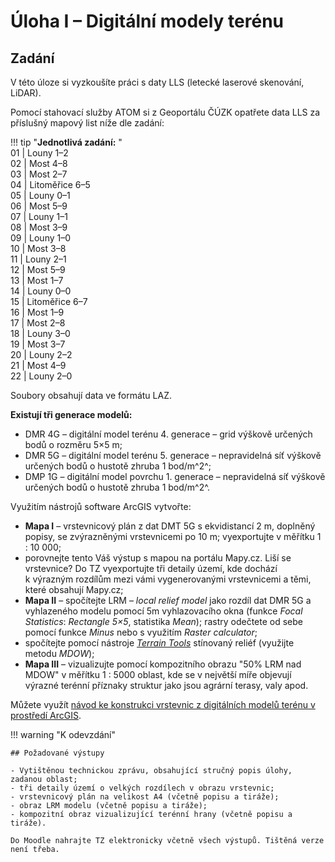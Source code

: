 # Úloha I – Digitální modely terénu

## Zadání 

V této úloze si vyzkoušíte práci s daty LLS (letecké laserové skenování, LiDAR).

Pomocí stahovací služby ATOM si z Geoportálu ČÚZK opatřete data LLS za příslušný mapový list níže dle zadání:

!!! tip "**Jednotlivá zadání:** "   
    01 | Louny 1–2 <br />
    02 | Most 4–8 <br />
    03 | Most 2–7 <br />
    04 | Litoměřice 6–5 <br />
    05 | Louny 0–1 <br />
    06 | Most 5–9 <br />
    07 | Louny 1–1 <br />
    08 | Most 3–9 <br />
    09 | Louny 1–0 <br />
    10 | Most 3–8 <br />
    11 | Louny 2–1 <br />
    12 | Most 5–9 <br />
    13 | Most 1–7 <br />
    14 | Louny 0–0 <br />
    15 | Litoměřice 6–7 <br />
    16 | Most 1–9 <br />
    17 | Most 2–8 <br />
    18 | Louny 3–0 <br />
    19 | Most 3–7 <br />
    20 | Louny 2–2 <br />
    21 | Most 4–9 <br />
    22 | Louny 2–0
  

Soubory obsahují data ve formátu LAZ.

**Existují tři generace modelů:**

- DMR 4G – digitální model terénu 4. generace – grid výškově určených bodů o rozměru 5×5 m;
- DMR 5G – digitální model terénu 5. generace – nepravidelná síť výškově určených bodů o hustotě zhruba 1 bod/m^2^;
- DMP 1G – digitální model povrchu 1. generace – nepravidelná síť výškově určených bodů o hustotě zhruba 1 bod/m^2^.

Využitím nástrojů software ArcGIS vytvořte:

-  **Mapa I** – vrstevnicový plán z dat DMT 5G s ekvidistancí 2 m, doplněný popisy, se zvýrazněnými vrstevnicemi po 10 m; vyexportujte v měřítku 1 : 10 000;
-  porovnejte tento Váš výstup s mapou na portálu Mapy.cz. Liší se vrstevnice? Do TZ vyexportujte tři detaily území, kde dochází k výrazným rozdílům mezi vámi vygenerovanými vrstevnicemi a těmi, které obsahují Mapy.cz;
-  **Mapa II** – spočítejte LRM – *local relief model* jako rozdíl dat DMR 5G a vyhlazeného modelu pomocí 5m vyhlazovacího okna (funkce *Focal Statistics*: *Rectangle 5×5*, statistika *Mean*); rastry odečtete od sebe pomocí funkce *Minus* nebo s využitím *Raster calculator*;
-  spočítejte pomocí nástroje [*Terrain Tools*](https://www.arcgis.com/home/item.html?id=4b2ea7c5f87d476a8849c804b81667aa) stínovaný reliéf (využijte metodu *MDOW*);    
-  **Mapa III** – vizualizujte pomocí kompozitního obrazu "50% LRM nad MDOW" v měřítku 1 : 5000 oblast, kde se v největší míře objevují výrazné terénní příznaky struktur jako jsou agrární terasy, valy apod.

Můžete využít [návod ke konstrukci vrstevnic z digitálních modelů terénu v prostředí ArcGIS](../dmt.md).

!!! warning "K odevzdání"

    ## Požadované výstupy

    - Vytištěnou technickou zprávu, obsahující stručný popis úlohy, zadanou oblast;
    - tři detaily území o velkých rozdílech v obrazu vrstevnic;
    - vrstevnicový plán na velikost A4 (včetně popisu a tiráže);
    - obraz LRM modelu (včetně popisu a tiráže);
    - kompozitní obraz vizualizující terénní hrany (včetně popisu a tiráže).

    Do Moodle nahrajte TZ elektronicky včetně všech výstupů. Tištěná verze není třeba.
